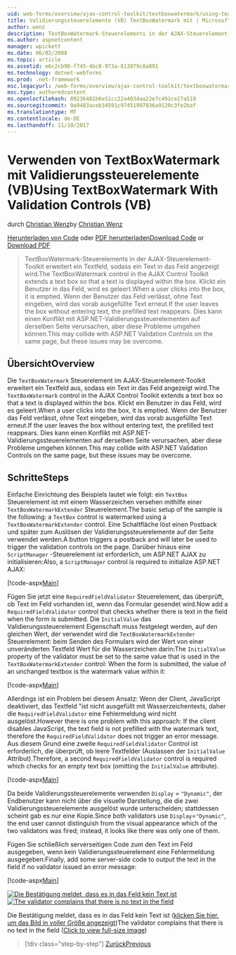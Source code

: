 ```yaml
---
uid: web-forms/overview/ajax-control-toolkit/textboxwatermark/using-textboxwatermark-with-validation-controls-vb
title: Validierungssteuerelemente (VB) TextBoxWatermark mit | Microsoft Docs
author: wenz
description: TextBoxWatermark-Steuerelements in der AJAX-Steuerelement-Toolkit erweitert ein Textfeld, sodass ein Text in das Feld angezeigt wird. Klickt ein Benutzer in das Feld es ich...
ms.author: aspnetcontent
manager: wpickett
ms.date: 06/02/2008
ms.topic: article
ms.assetid: e6c2cb98-f745-4bc8-973a-813879c8a891
ms.technology: dotnet-webforms
ms.prod: .net-framework
msc.legacyurl: /web-forms/overview/ajax-control-toolkit/textboxwatermark/using-textboxwatermark-with-validation-controls-vb
msc.type: authoredcontent
ms.openlocfilehash: 09236481b6e51cc22a4034aa22e7c491ce27a510
ms.sourcegitcommit: 9a9483aceb34591c97451997036a9120c3fe2baf
ms.translationtype: MT
ms.contentlocale: de-DE
ms.lasthandoff: 11/10/2017
---
```

<a name="using-textboxwatermark-with-validation-controls-vb"></a><span data-ttu-id="9527e-104">Verwenden von TextBoxWatermark mit Validierungssteuerelemente (VB)</span><span class="sxs-lookup"><span data-stu-id="9527e-104">Using TextBoxWatermark With Validation Controls (VB)</span></span>
====================
<span data-ttu-id="9527e-105">durch [Christian Wenz](https://github.com/wenz)</span><span class="sxs-lookup"><span data-stu-id="9527e-105">by [Christian Wenz](https://github.com/wenz)</span></span>

<span data-ttu-id="9527e-106">[Herunterladen von Code](http://download.microsoft.com/download/9/3/f/93f8daea-bebd-4821-833b-95205389c7d0/TextBoxWatermark2.vb.zip) oder [PDF herunterladen](http://download.microsoft.com/download/b/6/a/b6ae89ee-df69-4c87-9bfb-ad1eb2b23373/textboxwatermark2VB.pdf)</span><span class="sxs-lookup"><span data-stu-id="9527e-106">[Download Code](http://download.microsoft.com/download/9/3/f/93f8daea-bebd-4821-833b-95205389c7d0/TextBoxWatermark2.vb.zip) or [Download PDF](http://download.microsoft.com/download/b/6/a/b6ae89ee-df69-4c87-9bfb-ad1eb2b23373/textboxwatermark2VB.pdf)</span></span>

> <span data-ttu-id="9527e-107">TextBoxWatermark-Steuerelements in der AJAX-Steuerelement-Toolkit erweitert ein Textfeld, sodass ein Text in das Feld angezeigt wird.</span><span class="sxs-lookup"><span data-stu-id="9527e-107">The TextBoxWatermark control in the AJAX Control Toolkit extends a text box so that a text is displayed within the box.</span></span> <span data-ttu-id="9527e-108">Klickt ein Benutzer in das Feld, wird es geleert.</span><span class="sxs-lookup"><span data-stu-id="9527e-108">When a user clicks into the box, it is emptied.</span></span> <span data-ttu-id="9527e-109">Wenn der Benutzer das Feld verlässt, ohne Text eingeben, wird das vorab ausgefüllte Text erneut.</span><span class="sxs-lookup"><span data-stu-id="9527e-109">If the user leaves the box without entering text, the prefilled text reappears.</span></span> <span data-ttu-id="9527e-110">Dies kann einen Konflikt mit ASP.NET-Validierungssteuerelementen auf derselben Seite verursachen, aber diese Probleme umgehen können.</span><span class="sxs-lookup"><span data-stu-id="9527e-110">This may collide with ASP.NET Validation Controls on the same page, but these issues may be overcome.</span></span>


## <a name="overview"></a><span data-ttu-id="9527e-111">Übersicht</span><span class="sxs-lookup"><span data-stu-id="9527e-111">Overview</span></span>

<span data-ttu-id="9527e-112">Die `TextBoxWatermark` Steuerelement im AJAX-Steuerelement-Toolkit erweitert ein Textfeld aus, sodass ein Text in das Feld angezeigt wird.</span><span class="sxs-lookup"><span data-stu-id="9527e-112">The `TextBoxWatermark` control in the AJAX Control Toolkit extends a text box so that a text is displayed within the box.</span></span> <span data-ttu-id="9527e-113">Klickt ein Benutzer in das Feld, wird es geleert.</span><span class="sxs-lookup"><span data-stu-id="9527e-113">When a user clicks into the box, it is emptied.</span></span> <span data-ttu-id="9527e-114">Wenn der Benutzer das Feld verlässt, ohne Text eingeben, wird das vorab ausgefüllte Text erneut.</span><span class="sxs-lookup"><span data-stu-id="9527e-114">If the user leaves the box without entering text, the prefilled text reappears.</span></span> <span data-ttu-id="9527e-115">Dies kann einen Konflikt mit ASP.NET-Validierungssteuerelementen auf derselben Seite verursachen, aber diese Probleme umgehen können.</span><span class="sxs-lookup"><span data-stu-id="9527e-115">This may collide with ASP.NET Validation Controls on the same page, but these issues may be overcome.</span></span>

## <a name="steps"></a><span data-ttu-id="9527e-116">Schritte</span><span class="sxs-lookup"><span data-stu-id="9527e-116">Steps</span></span>

<span data-ttu-id="9527e-117">Einfache Einrichtung des Beispiels lautet wie folgt: ein `TextBox` Steuerelement ist mit einem Wasserzeichen versehen mithilfe einer `TextBoxWatermarkExtender` Steuerelement.</span><span class="sxs-lookup"><span data-stu-id="9527e-117">The basic setup of the sample is the following: a `TextBox` control is watermarked using a `TextBoxWatermarkExtender` control.</span></span> <span data-ttu-id="9527e-118">Eine Schaltfläche löst einen Postback und später zum Auslösen der Validierungssteuerelemente auf der Seite verwendet werden.</span><span class="sxs-lookup"><span data-stu-id="9527e-118">A button triggers a postback and will later be used to trigger the validation controls on the page.</span></span> <span data-ttu-id="9527e-119">Darüber hinaus eine `ScriptManager` -Steuerelement ist erforderlich, um ASP.NET AJAX zu initialisieren:</span><span class="sxs-lookup"><span data-stu-id="9527e-119">Also, a `ScriptManager` control is required to initialize ASP.NET AJAX:</span></span>

[!code-aspx[Main](using-textboxwatermark-with-validation-controls-vb/samples/sample1.aspx)]

<span data-ttu-id="9527e-120">Fügen Sie jetzt eine `RequiredFieldValidator` Steuerelement, das überprüft, ob Text im Feld vorhanden ist, wenn das Formular gesendet wird.</span><span class="sxs-lookup"><span data-stu-id="9527e-120">Now add a `RequiredFieldValidator` control that checks whether there is text in the field when the form is submitted.</span></span> <span data-ttu-id="9527e-121">Die `InitialValue` das Validierungssteuerelement Eigenschaft muss festgelegt werden, auf den gleichen Wert, der verwendet wird die `TextBoxWatermarkExtender` Steuerelement: beim Senden des Formulars wird der Wert von einer unveränderten Textfeld Wert für die Wasserzeichen darin:</span><span class="sxs-lookup"><span data-stu-id="9527e-121">The `InitialValue` property of the validator must be set to the same value that is used in the `TextBoxWatermarkExtender` control: When the form is submitted, the value of an unchanged textbox is the watermark value within it:</span></span>

[!code-aspx[Main](using-textboxwatermark-with-validation-controls-vb/samples/sample2.aspx)]

<span data-ttu-id="9527e-122">Allerdings ist ein Problem bei diesem Ansatz: Wenn der Client, JavaScript deaktiviert, das Textfeld "ist nicht ausgefüllt mit Wasserzeichentexts, daher die `RequiredFieldValidator` eine Fehlermeldung wird nicht ausgelöst.</span><span class="sxs-lookup"><span data-stu-id="9527e-122">However there is one problem with this approach: If the client disables JavaScript, the text field is not prefilled with the watermark text, therefore the `RequiredFieldValidator` does not trigger an error message.</span></span> <span data-ttu-id="9527e-123">Aus diesem Grund eine zweite `RequiredFieldValidator` Control ist erforderlich, die überprüft, ob leere Textfelder (Auslassen der `InitialValue` Attribut).</span><span class="sxs-lookup"><span data-stu-id="9527e-123">Therefore, a second `RequiredFieldValidator` control is required which checks for an empty text box (omitting the `InitialValue` attribute).</span></span>

[!code-aspx[Main](using-textboxwatermark-with-validation-controls-vb/samples/sample3.aspx)]

<span data-ttu-id="9527e-124">Da beide Validierungssteuerelemente verwenden `Display` = `"Dynamic"`, der Endbenutzer kann nicht über die visuelle Darstellung, die die zwei Validierungssteuerelemente ausgelöst wurde unterscheiden; stattdessen scheint gab es nur eine Kopie.</span><span class="sxs-lookup"><span data-stu-id="9527e-124">Since both validators use `Display`=`"Dynamic"`, the end user cannot distinguish from the visual appearance which of the two validators was fired; instead, it looks like there was only one of them.</span></span>

<span data-ttu-id="9527e-125">Fügen Sie schließlich serverseitigen Code zum den Text im Feld ausgegeben, wenn kein Validierungssteuerelement eine Fehlermeldung ausgegeben:</span><span class="sxs-lookup"><span data-stu-id="9527e-125">Finally, add some server-side code to output the text in the field if no validator issued an error message:</span></span>

[!code-aspx[Main](using-textboxwatermark-with-validation-controls-vb/samples/sample4.aspx)]


<span data-ttu-id="9527e-126">[![Die Bestätigung meldet, dass es in das Feld kein Text ist](using-textboxwatermark-with-validation-controls-vb/_static/image2.png)](using-textboxwatermark-with-validation-controls-vb/_static/image1.png)</span><span class="sxs-lookup"><span data-stu-id="9527e-126">[![The validator complains that there is no text in the field](using-textboxwatermark-with-validation-controls-vb/_static/image2.png)](using-textboxwatermark-with-validation-controls-vb/_static/image1.png)</span></span>

<span data-ttu-id="9527e-127">Die Bestätigung meldet, dass es in das Feld kein Text ist ([klicken Sie hier, um das Bild in voller Größe angezeigt](using-textboxwatermark-with-validation-controls-vb/_static/image3.png))</span><span class="sxs-lookup"><span data-stu-id="9527e-127">The validator complains that there is no text in the field ([Click to view full-size image](using-textboxwatermark-with-validation-controls-vb/_static/image3.png))</span></span>

>[!div class="step-by-step"]
[<span data-ttu-id="9527e-128">Zurück</span><span class="sxs-lookup"><span data-stu-id="9527e-128">Previous</span></span>](using-textboxwatermark-in-a-formview-vb.md)
